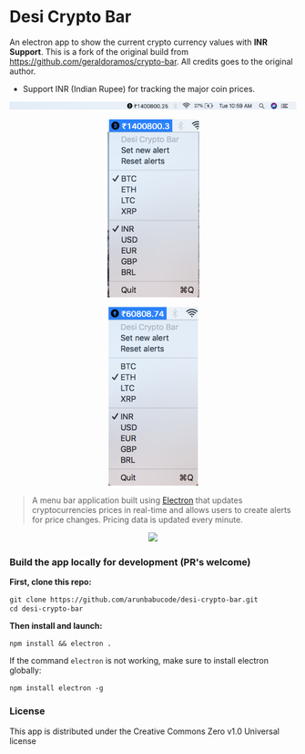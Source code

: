 # Desi Crypto Bar
An electron app to show the current crypto currency values with **INR Support**. This is a fork of the original build from https://github.com/geraldoramos/crypto-bar. All credits goes to the original author.

* Support INR (Indian Rupee) for tracking the major coin prices.

<p align="center"><img src="https://raw.githubusercontent.com/arunbabucode/desi-crypto-bar/master/screenshots/desi-crypto-bar.png"/></p>

<p align="center"><img src="https://raw.githubusercontent.com/arunbabucode/desi-crypto-bar/master/screenshots/desi-crypto-bar-BTC.png"/></p>

<p align="center"><img src="https://raw.githubusercontent.com/arunbabucode/desi-crypto-bar/master/screenshots/desi-crypto-bar-LTH.png"/></p>


> A menu bar application built using [Electron](https://github.com/electron) that updates cryptocurrencies prices in real-time and allows users to create alerts for price changes. Pricing data is updated every minute.

<p align="center"><img src="https://s3.amazonaws.com/cryptobar/crypto-bar.gif" width="600"/></p>


### Build the app locally for development (PR's welcome)

**First, clone this repo:**
 ```
git clone https://github.com/arunbabucode/desi-crypto-bar.git
cd desi-crypto-bar
 ```

**Then install and launch:**
```
npm install && electron .
 ```

 If the command `electron` is not working, make sure to install electron globally:
 ```
npm install electron -g
```


### License
This app is distributed under the Creative Commons Zero v1.0 Universal license
